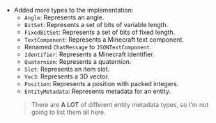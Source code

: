 - Added more types to the implementation:
  - `Angle`: Represents an angle.
  - `BitSet`: Represents a set of bits of variable length.
  - `FixedBitSet`: Represents a set of bits of fixed length.
  - `TextComponent`: Represents a Minecraft text component.
  - Renamed `ChatMessage` to `JSONTextComponent`.
  - `Identifier`: Represents a Minecraft identifier.
  - `Quaternion`: Represents a quaternion.
  - `Slot`: Represents an item slot.
  - `Vec3`: Represents a 3D vector.
  - `Position`: Represents a position with packed integers.
  - `EntityMetadata`: Represents metadata for an entity.
  > There are **A LOT** of different entity metadata types, so I'm not going to list them all here.
